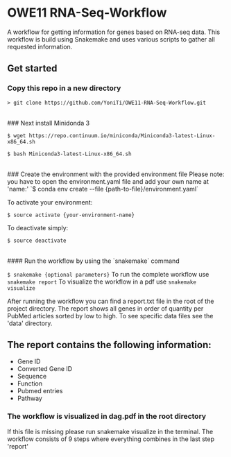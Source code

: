 # OWE11 RNA-Seq-Workflow
A workflow for getting information for genes based on RNA-seq data. This workflow is build using Snakemake and uses various scripts to gather all requested information.

## Get started
### Copy this repo in a new directory
  `> git clone https://github.com/YoniTi/OWE11-RNA-Seq-Workflow.git`
  
  <br/>
### Next install Minidonda 3

  `$ wget https://repo.continuum.io/miniconda/Miniconda3-latest-Linux-x86_64.sh`
    
  `$ bash Miniconda3-latest-Linux-x86_64.sh`
  
  <br/>
### Create the environment with the provided environment file
  Please note: you have to open the environment.yaml file and add your own name at 'name:'
  `$ conda env create --file {path-to-file}/environment.yaml`

  To activate your environment:

  `$ source activate {your-environment-name}`

  To deactivate simply:

  `$ source deactivate`
  
  <br/>
#### Run the workflow by using the `snakemake` command
  
  `$ snakemake {optional parameters}`
To run the complete workflow use `snakemake report`
To visualize the workflow in a pdf use `snakemake visualize`


After running the workflow you can find a report.txt file in the root of the project directory.
The report shows all genes in order of quantity per PubMed articles sorted by low to high. To see specific data files see the 'data' directory.

## The report contains the following information:
* Gene ID
* Converted Gene ID
* Sequence
* Function
* Pubmed entries
* Pathway


### The workflow is visualized in dag.pdf in the root directory
If this file is missing please run snakemake visualize in the terminal.
The workflow consists of 9 steps where everything combines in the last step 'report'
